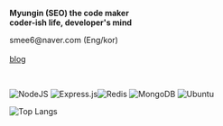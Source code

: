<div>
  
<p>
<a><b>Myungin (SEO) the code maker</b></a>
<br>
<b>coder-ish life, developer's mind</b>
</p>
<p>
smee6@naver.com (Eng/kor)<br><br>
<a href="https://codegosu.tistory.com/">blog</a><br>

</p>
<br>

  
![NodeJS](https://img.shields.io/badge/node.js-6DA55F?style=for-the-badge&logo=node.js&logoColor=white) ![Express.js](https://img.shields.io/badge/express.js-%23404d59.svg?style=for-the-badge&logo=express&logoColor=%2361DAFB)![Redis](https://img.shields.io/badge/redis-%23DD0031.svg?style=for-the-badge&logo=redis&logoColor=white) 
![MongoDB](https://img.shields.io/badge/MongoDB-%234ea94b.svg?style=for-the-badge&logo=mongodb&logoColor=white) ![Ubuntu](https://img.shields.io/badge/Ubuntu-E95420?style=for-the-badge&logo=ubuntu&logoColor=white)
<br>

![Top Langs](https://github-readme-stats.vercel.app/api/top-langs/?username=smee6&layout=compact)

</div>
